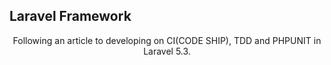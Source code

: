 ## Laravel Framework

<p align="center">Following an article to developing on CI(CODE SHIP), TDD and PHPUNIT in Laravel 5.3.</p>
